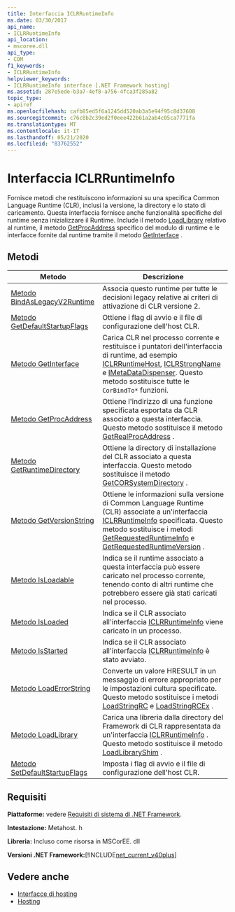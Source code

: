 ```yaml
---
title: Interfaccia ICLRRuntimeInfo
ms.date: 03/30/2017
api_name:
- ICLRRuntimeInfo
api_location:
- mscoree.dll
api_type:
- COM
f1_keywords:
- ICLRRuntimeInfo
helpviewer_keywords:
- ICLRRuntimeInfo interface [.NET Framework hosting]
ms.assetid: 287e5ede-b3a7-4ef8-a756-4fca3f285a82
topic_type:
- apiref
ms.openlocfilehash: cafb85ed5f6a1245dd520ab3a5e94f95c8d37608
ms.sourcegitcommit: c76c8b2c39ed2f0eee422b61a2ab4c05ca7771fa
ms.translationtype: MT
ms.contentlocale: it-IT
ms.lasthandoff: 05/21/2020
ms.locfileid: "83762552"
---
```

# <a name="iclrruntimeinfo-interface"></a>Interfaccia ICLRRuntimeInfo
Fornisce metodi che restituiscono informazioni su una specifica Common Language Runtime (CLR), inclusi la versione, la directory e lo stato di caricamento. Questa interfaccia fornisce anche funzionalità specifiche del runtime senza inizializzare il Runtime. Include il metodo [LoadLibrary](../../../../docs/framework/unmanaged-api/hosting/iclrruntimeinfo-loadlibrary-method.md) relativo al runtime, il metodo [GetProcAddress](../../../../docs/framework/unmanaged-api/hosting/iclrruntimeinfo-getprocaddress-method.md) specifico del modulo di runtime e le interfacce fornite dal runtime tramite il metodo [GetInterface](iclrruntimeinfo-getinterface-method.md) .  
  
## <a name="methods"></a>Metodi  
  
|Metodo|Descrizione|  
|------------|-----------------|  
|[Metodo BindAsLegacyV2Runtime](iclrruntimeinfo-bindaslegacyv2runtime-method.md)|Associa questo runtime per tutte le decisioni legacy relative ai criteri di attivazione di CLR versione 2.|  
|[Metodo GetDefaultStartupFlags](iclrruntimeinfo-getdefaultstartupflags-method.md)|Ottiene i flag di avvio e il file di configurazione dell'host CLR.|  
|[Metodo GetInterface](../../../../docs/framework/unmanaged-api/hosting/iclrruntimeinfo-getinterface-method.md)|Carica CLR nel processo corrente e restituisce i puntatori dell'interfaccia di runtime, ad esempio [ICLRRuntimeHost](../../../../docs/framework/unmanaged-api/hosting/iclrruntimehost-interface.md), [ICLRStrongName](../../../../docs/framework/unmanaged-api/hosting/iclrstrongname-interface.md) e [IMetaDataDispenser](../metadata/imetadatadispenser-interface.md). Questo metodo sostituisce tutte le `CorBindTo*` funzioni.|  
|[Metodo GetProcAddress](../../../../docs/framework/unmanaged-api/hosting/iclrruntimeinfo-getprocaddress-method.md)|Ottiene l'indirizzo di una funzione specificata esportata da CLR associato a questa interfaccia. Questo metodo sostituisce il metodo [GetRealProcAddress](getrealprocaddress-function.md) .|  
|[Metodo GetRuntimeDirectory](../../../../docs/framework/unmanaged-api/hosting/iclrruntimeinfo-getruntimedirectory-method.md)|Ottiene la directory di installazione del CLR associato a questa interfaccia. Questo metodo sostituisce il metodo [GetCORSystemDirectory](getcorsystemdirectory-function.md) .|  
|[Metodo GetVersionString](../../../../docs/framework/unmanaged-api/hosting/iclrruntimeinfo-getversionstring-method.md)|Ottiene le informazioni sulla versione di Common Language Runtime (CLR) associate a un'interfaccia [ICLRRuntimeInfo](../../../../docs/framework/unmanaged-api/hosting/iclrruntimeinfo-interface.md) specificata. Questo metodo sostituisce i metodi [GetRequestedRuntimeInfo](../../../../docs/framework/unmanaged-api/hosting/getrequestedruntimeinfo-function.md) e [GetRequestedRuntimeVersion](getrequestedruntimeversion-function.md) .|  
|[Metodo IsLoadable](iclrruntimeinfo-isloadable-method.md)|Indica se il runtime associato a questa interfaccia può essere caricato nel processo corrente, tenendo conto di altri runtime che potrebbero essere già stati caricati nel processo.|  
|[Metodo IsLoaded](../../../../docs/framework/unmanaged-api/hosting/iclrruntimeinfo-isloaded-method.md)|Indica se il CLR associato all'interfaccia [ICLRRuntimeInfo](iclrruntimeinfo-interface.md) viene caricato in un processo.|  
|[Metodo IsStarted](../../../../docs/framework/unmanaged-api/hosting/iclrruntimeinfo-isstarted-method.md)|Indica se il CLR associato all'interfaccia [ICLRRuntimeInfo](iclrruntimeinfo-interface.md) è stato avviato.|  
|[Metodo LoadErrorString](../../../../docs/framework/unmanaged-api/hosting/iclrruntimeinfo-loaderrorstring-method.md)|Converte un valore HRESULT in un messaggio di errore appropriato per le impostazioni cultura specificate. Questo metodo sostituisce i metodi [LoadStringRC](../../../../docs/framework/unmanaged-api/hosting/loadstringrc-function.md) e [LoadStringRCEx](loadstringrcex-function.md) .|  
|[Metodo LoadLibrary](../../../../docs/framework/unmanaged-api/hosting/iclrruntimeinfo-loadlibrary-method.md)|Carica una libreria dalla directory del Framework di CLR rappresentata da un'interfaccia [ICLRRuntimeInfo](../../../../docs/framework/unmanaged-api/hosting/iclrruntimeinfo-interface.md) . Questo metodo sostituisce il metodo [LoadLibraryShim](loadlibraryshim-function.md) .|  
|[Metodo SetDefaultStartupFlags](iclrruntimeinfo-setdefaultstartupflags-method.md)|Imposta i flag di avvio e il file di configurazione dell'host CLR.|  
  
## <a name="requirements"></a>Requisiti  
 **Piattaforme:** vedere [Requisiti di sistema di .NET Framework](../../get-started/system-requirements.md).  
  
 **Intestazione:** Metahost. h  
  
 **Libreria:** Incluso come risorsa in MSCorEE. dll  
  
 **Versioni .NET Framework:**[!INCLUDE[net_current_v40plus](../../../../includes/net-current-v40plus-md.md)]  
  
## <a name="see-also"></a>Vedere anche

- [Interfacce di hosting](hosting-interfaces.md)
- [Hosting](index.md)
